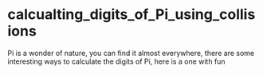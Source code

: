 # calcualting_digits_of_Pi_using_collisions
Pi is a wonder of nature, you can find it almost everywhere, there are some interesting ways to calculate the digits of Pi, here is a one with fun
